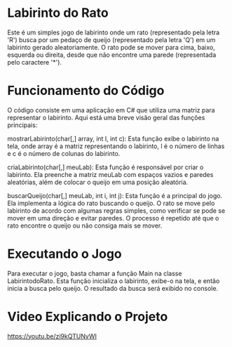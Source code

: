# Labirinto do Rato
Este é um simples jogo de labirinto onde um rato (representado pela letra 'R') busca por um pedaço de queijo (representado pela letra 'Q') em um labirinto gerado aleatoriamente. O rato pode se mover para cima, baixo, esquerda ou direita, desde que não encontre uma parede (representada pelo caractere '*').

# Funcionamento do Código
O código consiste em uma aplicação em C# que utiliza uma matriz para representar o labirinto. Aqui está uma breve visão geral das funções principais:

mostrarLabirinto(char[,] array, int l, int c): Esta função exibe o labirinto na tela, onde array é a matriz representando o labirinto, l é o número de linhas e c é o número de colunas do labirinto.

criaLabirinto(char[,] meuLab): Esta função é responsável por criar o labirinto. Ela preenche a matriz meuLab com espaços vazios e paredes aleatórias, além de colocar o queijo em uma posição aleatória.

buscarQueijo(char[,] meuLab, int i, int j): Esta função é a principal do jogo. Ela implementa a lógica do rato buscando o queijo. O rato se move pelo labirinto de acordo com algumas regras simples, como verificar se pode se mover em uma direção e evitar paredes. O processo é repetido até que o rato encontre o queijo ou não consiga mais se mover.

# Executando o Jogo
Para executar o jogo, basta chamar a função Main na classe LabirintodoRato. Esta função inicializa o labirinto, exibe-o na tela, e então inicia a busca pelo queijo. O resultado da busca será exibido no console.

# Video Explicando o Projeto
https://youtu.be/zi9kQTUNvWI
